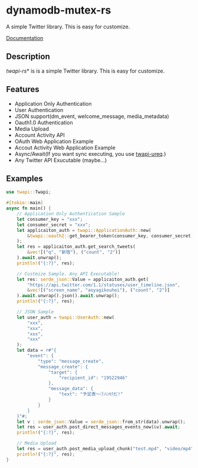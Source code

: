 # dynamodb-mutex-rs

A simple Twitter library. This is easy for customize.

[Documentation](https://docs.rs/twapi)

## Description

*twapi-rs** is is a simple Twitter library. This is easy for customize.

## Features
- Application Only Authentication
- User Authentication
- JSON support(dm_event, welcome_message, media_metadata)
- Oauth1.0 Authentication
- Media Upload
- Account Activity API
- OAuth Web Application Example
- Accout Activity Web Application Example
- Async/Await(If you want sync executing, you use [twapi-ureq](https://crates.io/crates/twapi-ureq).)
- Any Twitter API Exucutable (maybe...)

## Examples

```rust
use twapi::Twapi;

#[tokio::main]
async fn main() {
    // Application Only Authentication Sample
    let consumer_key = "xxx";
    let consumer_secret = "xxx";
    let applicaiton_auth = twapi::ApplicationAuth::new(
        &twapi::oauth2::get_bearer_token(consumer_key, consumer_secret).await.unwrap()
    );
    let res = applicaiton_auth.get_search_tweets(
        &vec![("q", "新宿"), ("count", "2")]
    ).await.unwrap();
    println!("{:?}", res);

    // Custmize Sample. Any API Executable!
    let res: serde_json::Value = applicaiton_auth.get(
        "https://api.twitter.com/1.1/statuses/user_timeline.json",
        &vec![("screen_name", "aoyagikouhei"), ("count", "2")]
    ).await.unwrap().json().await.unwrap();
    println!("{:?}", res);

    // JSON Sample
    let user_auth = twapi::UserAuth::new(
        "xxx",
        "xxx",
        "xxx",
        "xxx"
    );
    let data = r#"{
        "event": {
            "type": "message_create",
            "message_create": {
                "target": {
                    "recipient_id": "19522946"
                },
                "message_data": {
                    "text": "予定表〜①ﾊﾝｶｸだ!"
                }
            }
        }
    }"#;
    let v : serde_json::Value = serde_json::from_str(data).unwrap();
    let res = user_auth.post_direct_messages_events_new(&v).await;
    println!("{:?}", res);

    // Media Upload
    let res = user_auth.post_media_upload_chunk("test.mp4", "video/mp4", "tweet_video", None).await;
    println!("{:?}", res);
}
```